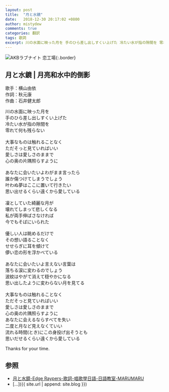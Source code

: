```yaml
---
layout: post
title:  "月と水鏡"
date:   2018-12-30 20:17:02 +0800
author: mistydew
comments: true
categories: 翻訳
tags: 歌詞
excerpt: 川の水面に映った月を 手のひら差し出しすくい上げた 冷たい水が指の隙間を 零れて何も残らない
---
```

![AKBラブナイト 恋工場](https://raw.githubusercontent.com/mistydew/cover/master/misc/AKBラブナイト%20恋工場.jpg){:.border}

## 月と水鏡 | 月亮和水中的倒影

歌手：横山由依<br>
作詞：秋元康<br>
作曲：石井健太郎

川の水面に映った月を<br>
手のひら差し出しすくい上げた<br>
冷たい水が指の隙間を<br>
零れて何も残らない<br>
<br>
大事なものは触れることなく<br>
ただそっと見ていればいい<br>
愛しさは愛しさのままで<br>
心の奥の片隅照らすように<br>
<br>
あなたに会いたいよわがまま言ったら<br>
誰か傷つけてしまうでしょう<br>
叶わぬ夢はここに置いて行きたい<br>
思い出せるくらい遠くから愛している<br>
<br>
凜としていた綺麗な月が<br>
壊れてしまって悲しくなる<br>
私が両手伸ばさなければ<br>
今でもそばにいられた<br>
<br>
優しい人は眺めるだけで<br>
その想い語ることなく<br>
せせらぎに耳を傾けて<br>
儚い恋の形を浮かべている<br>
<br>
あなたに会いたいよ言えない言葉は<br>
落ちる涙に変わるのでしょう<br>
波紋はやがて消えて穏やかになる<br>
思い出したように変わらない月を見てる<br>
<br>
大事なものは触れることなく<br>
ただそっと見ていればいい<br>
愛しさは愛しさのままで<br>
心の奥の片隅照らすように<br>
あなたに会えるならすべてを失い<br>
二度と月など見えなくていい<br>
流れる時間(とき)にこの身投げ出そうとも<br>
思いだせるくらい遠くから愛している

Thanks for your time.

## 参照
* [月と水鏡-Edge Raypers-歌詞-唱歌學日語-日語教室-MARUMARU](https://www.jpmarumaru.com/tw/JPSongPlay-6609.html)
* [...]({{ site.url | append: site.blog }})
